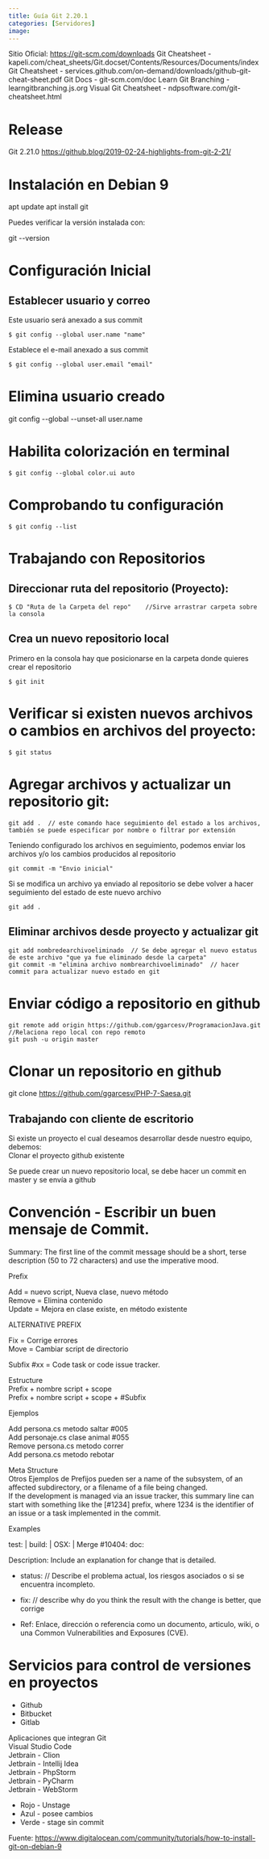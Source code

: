 ```yaml
---
title: Guía Git 2.20.1
categories: [Servidores]
image: 
---
```


Sitio Oficial: https://git-scm.com/downloads
Git Cheatsheet - kapeli.com/cheat_sheets/Git.docset/Contents/Resources/Documents/index
Git Cheatsheet - services.github.com/on-demand/downloads/github-git-cheat-sheet.pdf
Git Docs - git-scm.com/doc
Learn Git Branching - learngitbranching.js.org
Visual Git Cheatsheet - ndpsoftware.com/git-cheatsheet.html

# Release
Git 2.21.0 https://github.blog/2019-02-24-highlights-from-git-2-21/

# Instalación en Debian 9

apt update
apt install git

Puedes verificar la versión instalada con:

git --version

# Configuración Inicial

## Establecer usuario y correo

Este usuario será anexado a sus commit                                    
                                             
```                                        
$ git config --global user.name "name"                                        
```                                     

Establece el e-mail anexado a sus commit                                              
```                                        
$ git config --global user.email "email"                                        
```                        

# Elimina usuario creado      
                                   
git config --global --unset-all user.name    

# Habilita colorización en terminal        

                                   
```                                        
$ git config --global color.ui auto                                      
```                                     

# Comprobando tu configuración
                          
```                                        
$ git config --list                                          
```                                        

# Trabajando con Repositorios

## Direccionar ruta del repositorio (Proyecto):        

                                   
```                                        
$ CD "Ruta de la Carpeta del repo"    //Sirve arrastrar carpeta sobre la consola                                            
```                                                                
## Crea un nuevo repositorio local
                             
Primero en la consola hay que posicionarse en la carpeta donde quieres crear el repositorio                                        
                                             
```                                        
$ git init                                            
```                                        
                                             
# Verificar si existen nuevos archivos o cambios en archivos del proyecto:  

                                   
```                                        
$ git status                                        
```                                        
# Agregar archivos y actualizar un repositorio git:          

                       
```                                        
git add .  // este comando hace seguimiento del estado a los archivos, también se puede especificar por nombre o filtrar por extensión                                        
```                                        
                                             
Teniendo configurado los archivos en seguimiento, podemos enviar los archivos y/o los cambios producidos al repositorio                                              
                                             
```                                        
git commit -m "Envio inicial"                                              
```                                        
Si se modifica un archivo ya enviado al repositorio se debe volver a hacer seguimiento del estado de este nuevo archivo                                            
                                             
```                                        
git add .                                            
```                                        
                                             
## Eliminar archivos desde proyecto y actualizar git                                        
```                                        
git add nombredearchivoeliminado  // Se debe agregar el nuevo estatus de este archivo "que ya fue eliminado desde la carpeta"                                      
git commit -m "elimina archivo nombrearchivoeliminado"  // hacer commit para actualizar nuevo estado en git                                    
```                                        
# Enviar código a repositorio en github        

                                   
```                                        
git remote add origin https://github.com/ggarcesv/ProgramacionJava.git  //Relaciona repo local con repo remoto                                            
git push -u origin master                                        
```                                        
# Clonar un repositorio en github          

                                   
git clone https://github.com/ggarcesv/PHP-7-Saesa.git                                    
                                             
                                             
## Trabajando con cliente de escritorio                                      
                                             
Si existe un proyecto el cual deseamos desarrollar desde nuestro equipo, debemos:                                              
Clonar el proyecto github existente                                            
                                             
Se puede crear un nuevo repositorio local, se debe hacer un commit en master y se envía a github                                            
                                                                                 

# Convención - Escribir un buen mensaje de Commit.
                         
Summary: The first line of the commit message should be a short, terse description (50 to 72 characters) and use the imperative mood.      
           
Prefix  
           
Add = nuevo script, Nueva clase,  nuevo método            
Remove = Elimina contenido          
Update = Mejora en clase existe, en método existente  
           
ALTERNATIVE PREFIX            
           
Fix = Corrige errores            
Move = Cambiar script de directorio        
           
Subfix
#xx = Code task or code issue tracker.      
           
Estructure      
Prefix + nombre script + scope      
Prefix + nombre script + scope + #Subfix
           
Ejemplos        
           
Add persona.cs metodo saltar #005        
Add personaje.cs clase animal  #055        
Remove persona.cs metodo correr          
Add persona.cs metodo rebotar    
           
Meta Structure          
Otros Ejemplos de Prefijos pueden ser a name of the subsystem, of an affected subdirectory, or a filename of a file being changed.      
If the development is managed via an issue tracker, this summary line can start with something like the [#1234] prefix, where 1234 is the identifier of an issue or a task implemented in the commit.          
           
Examples      
           
test: | build: | OSX: | Merge #10404: doc:          
           
Description: Include an explanation for change that is detailed.          
           
           
- status: // Describe el problema actual, los riesgos asociados o si se encuentra incompleto.  
           
- fix: // describe why do you think the result with the change is better, que corrige  
           
- Ref: Enlace, dirección o referencia como un documento, articulo, wiki, o una Common Vulnerabilities and Exposures (CVE).
           

# Servicios para control de versiones en proyectos

- Github                        
- Bitbucket                  
- Gitlab            
                       
Aplicaciones que integran Git        
Visual Studio Code              
Jetbrain - Clion                      
Jetbrain - Intellij Idea                        
Jetbrain - PhpStorm              
Jetbrain - PyCharm              
Jetbrain - WebStorm            


- Rojo - Unstage
- Azul - posee cambios
- Verde - stage sin commit

Fuente: 
https://www.digitalocean.com/community/tutorials/how-to-install-git-on-debian-9


